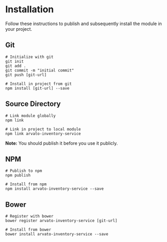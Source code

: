 # Installation

Follow these instructions to publish and subsequently install the module in your project.

## Git

```
# Initialize with git
git init
git add .
git commit -m "initial commit"
git push [git-url]

# Install in project from git
npm install [git-url] --save
```

## Source Directory

```
# Link module globally
npm link

# Link in project to local module
npm link arvato-inventory-service
```

**Note:** You should publish it before you use it publicly.

## NPM

```
# Publish to npm
npm publish

# Install from npm
npm install arvato-inventory-service --save
```

## Bower

```
# Register with bower
bower register arvato-inventory-service [git-url]

# Install from bower
bower install arvato-inventory-service --save
```

